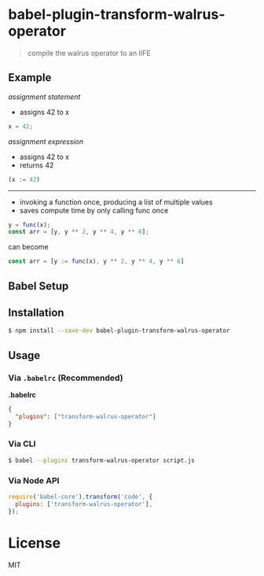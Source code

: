 # babel-plugin-transform-walrus-operator

> compile the walrus operator to an IIFE

## Example

<i>assignment statement</i>

- assigns 42 to x

```js
x = 42;
```

<i>assignment expression</i>

- assigns 42 to x
- returns 42

```js
(x := 42)
```

<hr>

- invoking a function once, producing a list of multiple values
- saves compute time by only calling func once

```js
y = func(x);
const arr = [y, y ** 2, y ** 4, y ** 6];
``` 
can become
```js
const arr = [y := func(x), y ** 2, y ** 4, y ** 6]
``` 

## Babel Setup

<!-- 1. fork <a src="https://github.com/babel/babel">babel</a> to your github account
2. clone your forked copy to your machine
```bash
git clone https://github.com/sam-parsons/babel.git
```
```bash
$ cd babel
$ make bootstrap
$ make build
``` -->

## Installation

```sh
$ npm install --save-dev babel-plugin-transform-walrus-operator
```

## Usage

### Via `.babelrc` (Recommended)

**.babelrc**

```json
{
  "plugins": ["transform-walrus-operator"]
}
```

### Via CLI

```sh
$ babel --plugins transform-walrus-operator script.js
```

### Via Node API

```javascript
require('babel-core').transform('code', {
  plugins: ['transform-walrus-operator'],
});
```

# License

MIT

